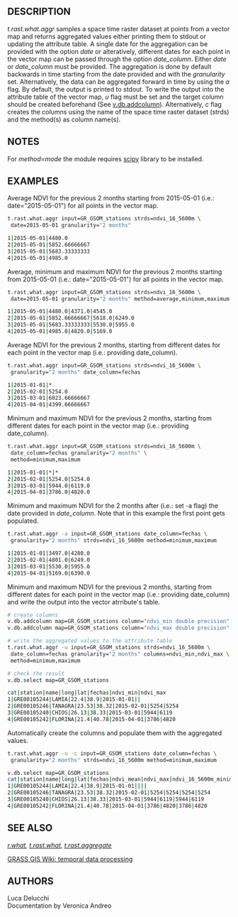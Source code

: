 ## DESCRIPTION

*t.rast.what.aggr* samples a space time raster dataset at points from a
vector map and returns aggregated values either printing them to stdout
or updating the attribute table. A single date for the aggregation can
be provided with the option *date* or alteratively, different dates for
each point in the vector map can be passed through the option
*date\_column*. Either *date* or *date\_column* must be provided. The
aggregation is done by default backwards in time starting from the date
provided and with the *granularity* set. Alternatively, the data can be
aggregated forward in time by using the *a* flag. By default, the output
is printed to stdout. To write the output into the attribute table of
the vector map, *u* flag must be set and the target column should be
created beforehand (See
[v.db.addcolumn](https://grass.osgeo.org/grass-stable/manuals/v.db.addcolumn.html)).
Alternatively, *c* flag creates the columns using the name of the space
time raster dataset (strds) and the method(s) as column name(s).

## NOTES

For *method=mode* the module requires
[scipy](https://www.scipy.org/scipylib/index.html) library to be
installed.

## EXAMPLES

Average NDVI for the previous 2 months starting from 2015-05-01 (i.e.:
date="2015-05-01") for all points in the vector map.

```sh
t.rast.what.aggr input=GR_GSOM_stations strds=ndvi_16_5600m \
 date=2015-05-01 granularity="2 months"

1|2015-05-01|4480.0
2|2015-05-01|5852.66666667
3|2015-05-01|5683.33333333
4|2015-05-01|4985.0
```

Average, minimum and maximum NDVI for the previous 2 months starting
from 2015-05-01 (i.e.: date="2015-05-01") for all points in the vector
map.

```sh
t.rast.what.aggr input=GR_GSOM_stations strds=ndvi_16_5600m \
 date=2015-05-01 granularity="2 months" method=average,minimum,maximum

1|2015-05-01|4480.0|4371.0|4545.0
2|2015-05-01|5852.66666667|5618.0|6249.0
3|2015-05-01|5683.33333333|5530.0|5955.0
4|2015-05-01|4985.0|4820.0|5169.0
```

Average NDVI for the previous 2 months, starting from different dates
for each point in the vector map (i.e.: providing date\_column).

```sh
t.rast.what.aggr input=GR_GSOM_stations strds=ndvi_16_5600m \
 granularity="2 months" date_column=fechas

1|2015-01-01|*
2|2015-02-01|5254.0
3|2015-03-01|6023.66666667
4|2015-04-01|4399.66666667
```

Minimum and maximum NDVI for the previous 2 months, starting from
different dates for each point in the vector map (i.e.: providing
date\_column).

```sh
t.rast.what.aggr input=GR_GSOM_stations strds=ndvi_16_5600m \
 date_column=fechas granularity="2 months" \
 method=minimum,maximum

1|2015-01-01|*|*
2|2015-02-01|5254.0|5254.0
3|2015-03-01|5944.0|6119.0
4|2015-04-01|3786.0|4820.0
```

Minimum and maximum NDVI for the 2 months after (i.e.: set -a flag) the
date provided in *date\_column*. Note that in this example the first
point gets populated.

```sh
t.rast.what.aggr -a input=GR_GSOM_stations date_column=fechas \
 granularity="2 months" strds=ndvi_16_5600m method=minimum,maximum

1|2015-01-01|3497.0|4280.0
2|2015-02-01|4801.0|6249.0
3|2015-03-01|5530.0|5955.0
4|2015-04-01|5169.0|6390.0
```

Minimum and maximum NDVI for the previous 2 months, starting from
different dates for each point in the vector map (i.e.: providing
date\_column) and write the output into the vector atrribute's table.

```sh
# create columns
v.db.addcolumn map=GR_GSOM_stations column="ndvi_min double precision"
v.db.addcolumn map=GR_GSOM_stations column="ndvi_max double precision"

# write the aggregated values to the attribute table
t.rast.what.aggr -u input=GR_GSOM_stations strds=ndvi_16_5600m \
 date_column=fechas granularity="2 months" columns=ndvi_min,ndvi_max \
 method=minimum,maximum

# check the result
v.db.select map=GR_GSOM_stations

cat|station|name|long|lat|fechas|ndvi_min|ndvi_max
1|GRE00105244|LAMIA|22.4|38.9|2015-01-01||
2|GRE00105246|TANAGRA|23.53|38.32|2015-02-01|5254|5254
3|GRE00105240|CHIOS|26.13|38.33|2015-03-01|5944|6119
4|GRE00105242|FLORINA|21.4|40.78|2015-04-01|3786|4820
```

Automatically create the columns and populate them with the aggregated
values.

```sh
t.rast.what.aggr -u -c input=GR_GSOM_stations date_column=fechas \
 granularity="2 months" strds=ndvi_16_5600m method=minimum,maximum

v.db.select map=GR_GSOM_stations
cat|station|name|long|lat|fechas|ndvi_mean|ndvi_max|ndvi_16_5600m_minimum|ndvi_16_5600m_maximum
1|GRE00105244|LAMIA|22.4|38.9|2015-01-01||||
2|GRE00105246|TANAGRA|23.53|38.32|2015-02-01|5254|5254|5254|5254
3|GRE00105240|CHIOS|26.13|38.33|2015-03-01|5944|6119|5944|6119
4|GRE00105242|FLORINA|21.4|40.78|2015-04-01|3786|4820|3786|4820
```

## SEE ALSO

*[r.what](https://grass.osgeo.org/grass-stable/manuals/r.what.html),
[t.rast.what](https://grass.osgeo.org/grass-stable/manuals/t.rast.what.html),
[t.rast.aggregate](https://grass.osgeo.org/grass-stable/manuals/t.rast.aggregate.html)*

[GRASS GIS Wiki: temporal data
processing](https://grasswiki.osgeo.org/wiki/Temporal_data_processing)

## AUTHORS

Luca Delucchi  
Documentation by Veronica Andreo
